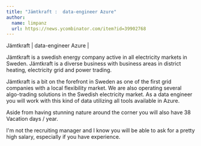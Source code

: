 ```yaml
---
title: "Jämtkraft :  data-engineer Azure"
author:
  name: limpanz
  url: https://news.ycombinator.com/item?id=39902768
---
```

Jämtkraft |  data-engineer Azure |

Jämtkraft is a swedish energy company active in all electricity markets in Sweden. Jämtkraft is a diverse business with business areas in district heating, electricity grid and power trading.

Jämtkraft is a bit on the forefront in Sweden as one of the first grid companies with a local flexibility market. We are also operating several algo-trading solutions in the Swedish electricity market. As a data engineer you will work with this kind of data utilizing all tools available in Azure.

Aside from having stunning nature around the corner you will also have 38 Vacation days &#x2F; year.

I&#x27;m not the recruiting manager and I know you will be able to ask for a pretty high salary, especially if you have experience.
